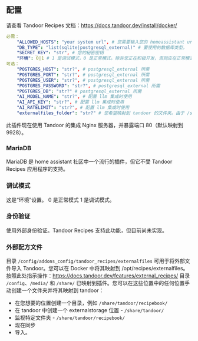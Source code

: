 ## 配置

请查看 Tandoor Recipes 文档：https://docs.tandoor.dev/install/docker/

```yaml
必需：
    "ALLOWED_HOSTS": "your system url", # 您需要输入您的 homeassistant url（逗号分隔，无空格）以允许 ingress 正常工作
    "DB_TYPE": "list(sqlite|postgresql_external)" # 要使用的数据库类型。
    "SECRET_KEY": "str", # 您的秘密密钥
    "环境": 0|1 # 1 是调试模式，0 是正常模式。除非您正在积极开发，否则应在正常模式下运行。
可选：
    "POSTGRES_HOST": "str?", # postgresql_external 所需
    "POSTGRES_PORT": "str?", # postgresql_external 所需
    "POSTGRES_USER": "str?", # postgresql_external 所需
    "POSTGRES_PASSWORD": "str?", # postgresql_external 所需
    "POSTGRES_DB": "str?" # postgresql_external 所需
    "AI_MODEL_NAME": "str?", # 配置 llm 集成时使用
    "AI_API_KEY": "str?", # 配置 llm 集成时使用
    "AI_RATELIMIT": "str?", # 配置 llm 集成时使用
    "externalfiles_folder": "str?" # 您希望映射到 tandoor 的文件夹。由于 /share/ 和 /media/ 已映射，因此不需要此设置。如果该文件夹不存在，则会创建它。
```
此插件现在使用 Tandoor 的集成 Nginx 服务器，并暴露端口 80（默认映射到 9928）。

### MariaDB
MariaDB 是 home assistant 社区中一个流行的插件，但它不受 Tandoor Recipes 应用程序的支持。

### 调试模式
这是“环境”设置。
0 是正常模式
1 是调试模式。

### 身份验证
使用外部身份验证。Tandoor Recipes 支持此功能，但目前尚未实现。

### 外部配方文件

目录 `/config/addons_config/tandoor_recipes/externalfiles` 可用于将外部文件导入 Tandoor。您可以在 Docker 中将其映射到 /opt/recipes/externalfiles。按照此处指示操作：https://docs.tandoor.dev/features/external_recipes/
目录 `/config`、`/media/` 和 `/share/` 已映射到插件。您可以在这些位置中的任何位置手动创建一个文件夹并将其映射到 tandoor：
- 在您想要的位置创建一个目录，例如 `/share/tandoor/recipebook/`
- 在 tandoor 中创建一个 externalstorage 位置 - `/share/tandoor/`
- 监视特定文件夹 - `/share/tandoor/recipebook/`
- 现在同步
- 导入。